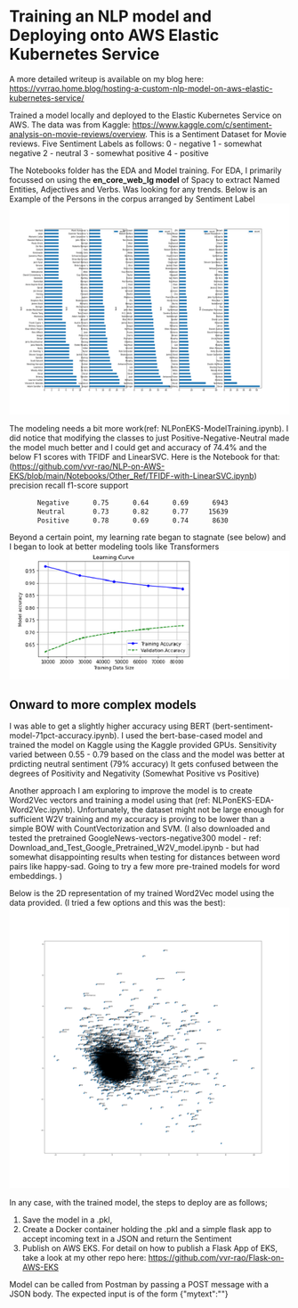 # Training an NLP model and Deploying onto AWS Elastic Kubernetes Service

A more detailed writeup is available on my blog here: https://vvrrao.home.blog/hosting-a-custom-nlp-model-on-aws-elastic-kubernetes-service/

Trained a model locally and deployed  to the Elastic Kubernetes Service on AWS. The data was from Kaggle: https://www.kaggle.com/c/sentiment-analysis-on-movie-reviews/overview.
This is a Sentiment Dataset for Movie reviews. Five Sentiment Labels as follows:
0 - negative
1 - somewhat negative
2 - neutral
3 - somewhat positive
4 - positive

The Notebooks folder has the EDA and Model training. For EDA, I primarily focussed on using the **en_core_web_lg model** of Spacy to extract Named Entities, Adjectives and Verbs. Was looking for any trends. Below is an Example of the Persons in the corpus arranged by Sentiment Label
![Persons by Sentiment](https://github.com/vvr-rao/NLP-on-AWS-EKS/blob/main/Notebooks/Persons.png?raw=true)

The modeling needs a bit more work(ref: NLPonEKS-ModelTraining.ipynb). I did notice that modifying the classes to just Positive-Negative-Neutral made the model much better and I could get and accuracy of 74.4% and the below F1 scores with TFIDF and LinearSVC. Here is the Notebook for that: (https://github.com/vvr-rao/NLP-on-AWS-EKS/blob/main/Notebooks/Other_Ref/TFIDF-with-LinearSVC.ipynb)
                        precision    recall  f1-score   support

           Negative      0.75      0.64      0.69      6943
           Neutral       0.73      0.82      0.77     15639
           Positive      0.78      0.69      0.74      8630
           
Beyond a certain point, my learning rate began to stagnate (see below) and I began to look at better modeling tools like Transformers
![Learning Curve SVM](https://github.com/vvr-rao/NLP-on-AWS-EKS/blob/main/Notebooks/Other_Ref/Learning_curve.png?raw=true)

## Onward to more complex models
I was able to get a slightly higher accuracy using BERT (bert-sentiment-model-71pct-accuracy.ipynb). I used the bert-base-cased model and trained the model on Kaggle using the Kaggle provided GPUs. Sensitivity varied between 0.55 - 0.79 based on the class and the model was better at prdicting neutral sentiment (79% accuracy) It gets confused between the degrees of Positivity and Negativity (Somewhat Positive vs Positive)

Another approach I am exploring to improve the model is to create Word2Vec vectors and training a model using that (ref: NLPonEKS-EDA-Word2Vec.ipynb). Unfortunately, the dataset might not be large enough for sufficient W2V training and my accuracy is proving to be lower than a simple BOW with CountVectorization and SVM. (I also downloaded and tested the pretrained GoogleNews-vectors-negative300 model - ref: Download_and_Test_Google_Pretrained_W2V_model.ipynb - but had somewhat disappointing results when testing for distances between word pairs like happy-sad. Going to try a few more pre-trained models for word embeddings. )

Below is the 2D representation of my trained Word2Vec model using the data provided. (I tried a few options and this was the best):
![Word2Vec](https://github.com/vvr-rao/NLP-on-AWS-EKS/blob/main/Notebooks/W2V.png?raw=true)

In any case, with the trained model, the steps to deploy are as follows;
1) Save the model in a .pkl, 
2) Create a Docker container holding the .pkl and a simple flask app to accept incoming text in a JSON and return the Sentiment
3) Publish on AWS EKS. For detail on how to publish a Flask App of EKS, take a look at my other repo here: https://github.com/vvr-rao/Flask-on-AWS-EKS

Model can be called from Postman by passing a POST message with a JSON body.
The expected input is of the form {"mytext":"<TEXT FOR WHICH SENTIMENT IS NEEDED>"}
  

